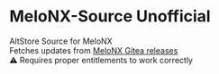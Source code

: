 # MeloNX-Source Unofficial 
AltStore Source for MeloNX \
Fetches updates from  [MeloNX Gitea releases](https://git.743378673.xyz/MeloNX/MeloNX/releases) \
⚠️ Requires proper entitlements to work correctly
